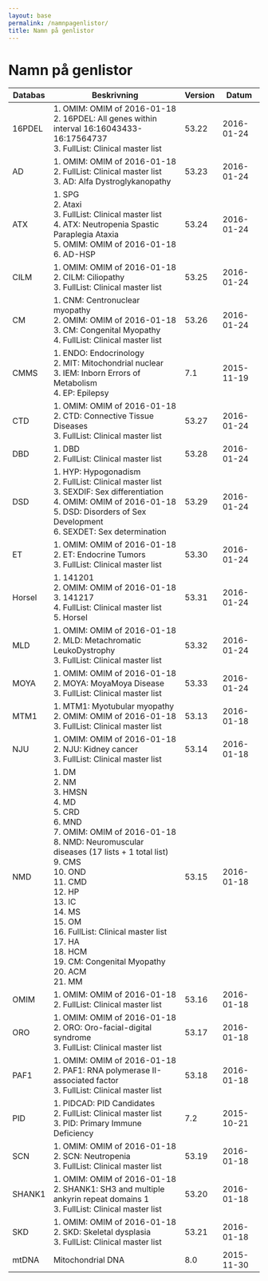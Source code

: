 ```yaml
---
layout: base
permalink: /namnpagenlistor/
title: Namn på genlistor
---
```


# Namn på genlistor

|Databas|Beskrivning|Version|Datum|
|---|---|---|---|
|16PDEL|1. OMIM: OMIM of 2016-01-18<br />2. 16PDEL: All genes within interval 16:16043433-16:17564737<br />3. FullList: Clinical master list<br />|53.22|2016-01-24|
|AD|1. OMIM: OMIM of 2016-01-18<br />2. FullList: Clinical master list<br />3. AD: Alfa Dystroglykanopathy<br />|53.23|2016-01-24|
|ATX|1. SPG<br />2. Ataxi<br />3. FullList: Clinical master list<br />4. ATX: Neutropenia Spastic Paraplegia Ataxia<br />5. OMIM: OMIM of 2016-01-18<br />6. AD-HSP<br />|53.24|2016-01-24|
|CILM|1. OMIM: OMIM of 2016-01-18<br />2. CILM: Ciliopathy<br />3. FullList: Clinical master list<br />|53.25|2016-01-24|
|CM|1. CNM: Centronuclear myopathy<br />2. OMIM: OMIM of 2016-01-18<br />3. CM: Congenital Myopathy<br />4. FullList: Clinical master list<br />|53.26|2016-01-24|
|CMMS|1. ENDO: Endocrinology<br />2. MIT: Mitochondrial nuclear<br />3. IEM: Inborn Errors of Metabolism<br />4. EP: Epilepsy<br />|7.1|2015-11-19|
|CTD|1. OMIM: OMIM of 2016-01-18<br />2. CTD: Connective Tissue Diseases<br />3. FullList: Clinical master list<br />|53.27|2016-01-24|
|DBD|1. DBD<br />2. FullList: Clinical master list<br />|53.28|2016-01-24|
|DSD|1. HYP: Hypogonadism<br />2. FullList: Clinical master list<br />3. SEXDIF: Sex differentiation<br />4. OMIM: OMIM of 2016-01-18<br />5. DSD: Disorders of Sex Development<br />6. SEXDET: Sex determination<br />|53.29|2016-01-24|
|ET|1. OMIM: OMIM of 2016-01-18<br />2. ET: Endocrine Tumors<br />3. FullList: Clinical master list<br />|53.30|2016-01-24|
|Horsel|1. 141201<br />2. OMIM: OMIM of 2016-01-18<br />3. 141217<br />4. FullList: Clinical master list<br />5. Horsel<br />|53.31|2016-01-24|
|MLD|1. OMIM: OMIM of 2016-01-18<br />2. MLD: Metachromatic LeukoDystrophy<br />3. FullList: Clinical master list<br />|53.32|2016-01-24|
|MOYA|1. OMIM: OMIM of 2016-01-18<br />2. MOYA: MoyaMoya Disease<br />3. FullList: Clinical master list<br />|53.33|2016-01-24|
|MTM1|1. MTM1: Myotubular myopathy<br />2. OMIM: OMIM of 2016-01-18<br />3. FullList: Clinical master list<br />|53.13|2016-01-18|
|NJU|1. OMIM: OMIM of 2016-01-18<br />2. NJU: Kidney cancer<br />3. FullList: Clinical master list<br />|53.14|2016-01-18|
|NMD|1. DM<br />2. NM<br />3. HMSN<br />4. MD<br />5. CRD<br />6. MND<br />7. OMIM: OMIM of 2016-01-18<br />8. NMD: Neuromuscular diseases (17 lists + 1 total list)<br />9. CMS<br />10. OND<br />11. CMD<br />12. HP<br />13. IC<br />14. MS<br />15. OM<br />16. FullList: Clinical master list<br />17. HA<br />18. HCM<br />19. CM: Congenital Myopathy<br />20. ACM<br />21. MM<br />|53.15|2016-01-18|
|OMIM|1. OMIM: OMIM of 2016-01-18<br />2. FullList: Clinical master list<br />|53.16|2016-01-18|
|ORO|1. OMIM: OMIM of 2016-01-18<br />2. ORO: Oro-facial-digital syndrome<br />3. FullList: Clinical master list<br />|53.17|2016-01-18|
|PAF1|1. OMIM: OMIM of 2016-01-18<br />2. PAF1: RNA polymerase II-associated factor<br />3. FullList: Clinical master list<br />|53.18|2016-01-18|
|PID|1. PIDCAD: PID Candidates<br />2. FullList: Clinical master list<br />3. PID: Primary Immune Deficiency<br />|7.2|2015-10-21|
|SCN|1. OMIM: OMIM of 2016-01-18<br />2. SCN: Neutropenia<br />3. FullList: Clinical master list<br />|53.19|2016-01-18|
|SHANK1|1. OMIM: OMIM of 2016-01-18<br />2. SHANK1: SH3 and multiple ankyrin repeat domains 1<br />3. FullList: Clinical master list<br />|53.20|2016-01-18|
|SKD|1. OMIM: OMIM of 2016-01-18<br />2. SKD: Skeletal dysplasia<br />3. FullList: Clinical master list<br />|53.21|2016-01-18|
|mtDNA|Mitochondrial DNA|8.0|2015-11-30|
